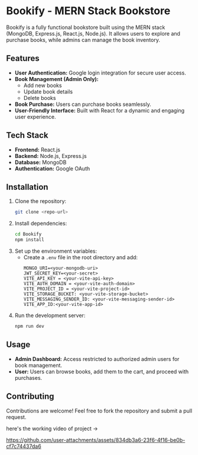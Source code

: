 # Bookify - MERN Stack Bookstore

Bookify is a fully functional bookstore built using the MERN stack (MongoDB, Express.js, React.js, Node.js). It allows users to explore and purchase books, while admins can manage the book inventory.

## Features

- **User Authentication:** Google login integration for secure user access.
- **Book Management (Admin Only):**
  - Add new books
  - Update book details
  - Delete books
- **Book Purchase:** Users can purchase books seamlessly.
- **User-Friendly Interface:** Built with React for a dynamic and engaging user experience.

## Tech Stack

- **Frontend:** React.js
- **Backend:** Node.js, Express.js
- **Database:** MongoDB
- **Authentication:** Google OAuth

## Installation

1. Clone the repository:
   ```bash
   git clone <repo-url>
   ```
2. Install dependencies:
   ```bash
   cd Bookify
   npm install
   ```
3. Set up the environment variables:
   - Create a `.env` file in the root directory and add:
     ```plaintext
     MONGO_URI=<your-mongodb-uri>
     JWT_SECRET_KEY=<your-secret>
     VITE_API_KEY = <your-vite-api-key>
     VITE_AUTH_DOMAIN = <your-vite-auth-domain>
     VITE_PROJECT_ID = <your-vite-project-id>
     VITE_STORAGE_BUCKET: <your-vite-storage-bucket>
     VITE_MESSAGING_SENDER_ID: <your-vite-messaging-sender-id>
     VITE_APP_ID:<your-vite-app-id>
     ```
4. Run the development server:
   ```bash
   npm run dev
   ```

## Usage

- **Admin Dashboard:** Access restricted to authorized admin users for book management.
- **User:** Users can browse books, add them to the cart, and proceed with purchases.

## Contributing

Contributions are welcome! Feel free to fork the repository and submit a pull request.

here's the working video of project ->


https://github.com/user-attachments/assets/834db3a6-23f6-4f16-be0b-cf7c74437da6

